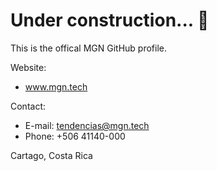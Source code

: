 # Under construction... 🚀 

This is the offical MGN GitHub profile. 

Website: 
 * www.mgn.tech

Contact:
 * E-mail: tendencias@mgn.tech
 * Phone: +506 41140-000

Cartago, Costa Rica


